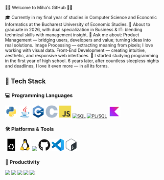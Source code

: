 🙋‍♀️ Welcome to Miha's GitHub 🙋‍♀

🎓 Currently in my final year of studies in Computer Science and Economic Informatics at the Bucharest University of Economic Studies.
🧠 About to graduate in 2026, with dual specialization in Business & IT: blending technical skills with management insight.
🧩 Ask me about:
Product Management — bridging users, developers and value; turning ideas into real solutions.
Image Processing — extracting meaning from pixels; I love working with visual data.
Front-End Development — creating intuitive, aesthetic, and responsive web interfaces.
💬 I started studying programming in the first year of high school.
6 years later, after countless sleepless nights and deadlines, I love it even more — in all its forms.


## 🚀 Tech Stack

### 💻 Programming Languages
<p align="left">
  <a href="https://www.python.org/"><img src="https://raw.githubusercontent.com/devicons/devicon/master/icons/python/python-original.svg" width="40"/></a>
  <a href="https://www.java.com/"><img src="https://raw.githubusercontent.com/devicons/devicon/master/icons/java/java-original.svg" width="40"/></a>
  <a href="https://isocpp.org/"><img src="https://raw.githubusercontent.com/devicons/devicon/master/icons/cplusplus/cplusplus-original.svg" width="40"/></a>
  <a href="https://www.cprogramming.com/"><img src="https://raw.githubusercontent.com/devicons/devicon/master/icons/c/c-original.svg" width="40"/></a>
  <a href="https://developer.mozilla.org/en-US/docs/Web/JavaScript"><img src="https://raw.githubusercontent.com/devicons/devicon/master/icons/javascript/javascript-original.svg" width="40"/></a>
  <a href="https://www.mysql.com/"><img src="https://www.svgrepo.com/show/303251/mysql-logo.svg" width="40" alt="SQL"/></a>
  <a href="https://www.oracle.com/database/technologies/appdev/plsql.html"><img src="https://cdn.jsdelivr.net/gh/devicons/devicon/icons/oracle/oracle-original.svg" width="40" alt="PL/SQL"/></a>
  <a href="https://kotlinlang.org/"><img src="https://raw.githubusercontent.com/devicons/devicon/master/icons/kotlin/kotlin-original.svg" width="40"/></a>
</p>


### 🛠 Platforms & Tools
<p align="left">
  <a href="https://ubuntu.com/"><img src="https://raw.githubusercontent.com/devicons/devicon/master/icons/ubuntu/ubuntu-plain.svg" width="40"/></a>
  <a href="https://www.linux.org/"><img src="https://raw.githubusercontent.com/devicons/devicon/master/icons/linux/linux-original.svg" width="40"/></a>
  <a href="https://git-scm.com/"><img src="https://www.vectorlogo.zone/logos/git-scm/git-scm-icon.svg" width="40"/></a>
  <a href="https://github.com/"><img src="https://raw.githubusercontent.com/devicons/devicon/master/icons/github/github-original.svg" width="40"/></a>
  <a href="https://code.visualstudio.com/"><img src="https://raw.githubusercontent.com/devicons/devicon/master/icons/vscode/vscode-original.svg" width="40"/></a>
  <a href="https://www.gnu.org/software/bash/"><img src="https://raw.githubusercontent.com/devicons/devicon/master/icons/bash/bash-original.svg" width="40"/></a>
</p>


### 🧰 Productivity
<p align="left">
  <a href="https://www.microsoft.com/en-us/microsoft-365/excel"><img src="https://cdn.jsdelivr.net/gh/devicons/devicon/icons/microsoftoffice/excel-plain.svg" width="40"/></a>
  <a href="https://www.microsoft.com/en-us/microsoft-365/word"><img src="https://cdn.jsdelivr.net/gh/devicons/devicon/icons/microsoftoffice/word-plain.svg" width="40"/></a>
  <a href="https://www.microsoft.com/en-us/microsoft-365/powerpoint"><img src="https://cdn.jsdelivr.net/gh/devicons/devicon/icons/microsoftoffice/powerpoint-plain.svg" width="40"/></a>
  <a href="https://www.microsoft.com/en-us/microsoft-365/access"><img src="https://upload.wikimedia.org/wikipedia/commons/f/f1/Microsoft_Office_Access_%282018%E2%80%93present%29.svg" width="40"/></a>
  <a href="https://www.canva.com/"><img src="https://upload.wikimedia.org/wikipedia/commons/0/08/Canva_icon_2021.svg" width="40"/></a>
</p>

